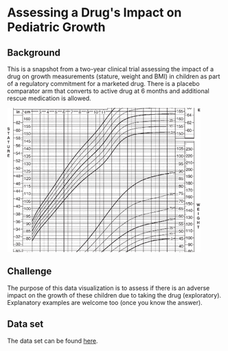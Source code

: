 # Assessing a Drug's Impact on Pediatric Growth

## Background

This is a snapshot from a two-year clinical trial assessing the impact of a drug on growth measurements (stature, weight and BMI) in children as part of a regulatory commitment for a marketed drug.  There is a placebo comparator arm that converts to active drug at 6 months and additional rescue medication is allowed.

![](data.png)

## Challenge

The purpose of this data visualization is to assess if there is an adverse impact on the growth of these children due to taking the drug (exploratory).  Explanatory examples are welcome too (once you know the answer).

## Data set

The data set can be found [here](PedsGrowths.csv).